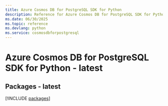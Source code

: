 ```yaml
---
title: Azure Cosmos DB for PostgreSQL SDK for Python
description: Reference for Azure Cosmos DB for PostgreSQL SDK for Python
ms.date: 06/30/2025
ms.topic: reference
ms.devlang: python
ms.service: cosmosdbforpostgresql
---
```

# Azure Cosmos DB for PostgreSQL SDK for Python - latest
## Packages - latest
[!INCLUDE [packages](cosmos-db-for-postgresql-index.md)]